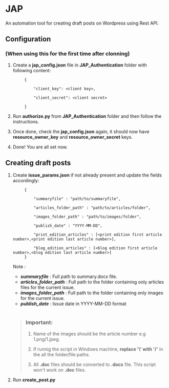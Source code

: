 # JAP
An automation tool for creating draft posts on Wordpress using Rest API.

## Configuration 
### (When using this for the first time after clonning) 
1. Create a **jap_config.json** file in **JAP_Authentication** folder  with following content:
 
            {
                 
                "client_key": <client key>,  

                "client_secret": <client secret>
                 
            } 

2. Run **authorize.py** from **JAP_Authentication** folder and then follow the instructions.
3. Once done, check the **jap_config.json** again, it should now have **resource_owner_key** and **resource_owner_secret** keys.
4. Done! You are all set now.


## Creating draft posts
1. Create **issue_params.json** if not already present and update the fields accordingly:

            {
                 
                "summaryfile" : "path/to/summaryfile",

                "articles_folder_path" : "path/to/articles/folder",

                "images_folder_path" : "path/to/images/folder",

                "publish_date" : "YYYY-MM-DD",

                "print_edition_articles" : [<print edition first article number>,<print edition last article number>],

                "blog_edition_articles" : [<blog edition first article number>,<blog edition last article number>]
            }                  
           
    Note :
    - ***summaryfile*** : Full path to summary.docx file. 
    - ***articles_folder_path*** : Full path to the folder containing only articles files for the current issue.
    - ***images_folder_path*** : Full path to the folder containing only images for the current issue.  
    - ***publish_date*** : Issue date in YYYY-MM-DD format  

    <br> 

    >
    >
    >### Important:
    >
    >1. Name of the images should be the article number e.g 1.png/1.jpeg. 
    >
    >2. If runnig the script in Windows machine, **replace '\\' with '/'** in the all the folder/file paths.
    > 
    >3. All **.doc** files should be converted to **.docx** file. This script won't work on **.doc** files.  
    >
2. Run **create_post.py**